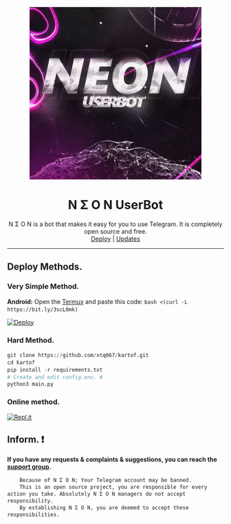 
<div align="center">
  <img src="userbot/neon.jpg" width="400" height="400">
  <h1>N Σ O N UserBot</h1>
</div>
<p align="center">
    N Σ O N is a bot that makes it easy for you to use Telegram. It is completely open source and free.
    <br>
        <a href="https://t.me/neonqurulum">Deploy</a> |
        <a href="https://t.me/neonuserbot">Updates</a> 
    <br>
</p>

----
## Deploy Methods.
### Very Simple Method.
**Android:** Open the [Termux](https://t.me/neonsup/99354) and paste this code: `bash <(curl -L https://bit.ly/3scL0mk)`

[![Deploy](https://www.herokucdn.com/deploy/button.svg)](https://heroku.com/deploy?template=https://github.com/xtq067/kartof)
### Hard Method.
```python
git clone https://github.com/xtq067/kartof.git
cd kartof
pip install -r requirements.txt
# Create and edit config.env. #
python3 main.py
```
### Online method.
[![Repl.it](https://repl.it/badge/github/xtq067/xiyar)](https://repl.it/github/xtq067/xiyar)


## Inform. ❗️
**If you have any requests & complaints & suggestions, you can reach the [support group](https://t.me/NeonSUP).**

```
    Because of N Σ O N; Your Telegram account may be banned.
    This is an open source project, you are responsible for every action you take. Absolutely N Σ O N managers do not accept responsibility.
    By establishing N Σ O N, you are deemed to accept these responsibilities.
```
